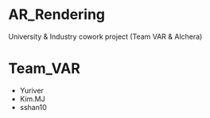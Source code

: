 # AR_Rendering
University &amp; Industry cowork project (Team VAR &amp; Alchera)

# Team_VAR
- Yuriver
- Kim.MJ
- sshan10
